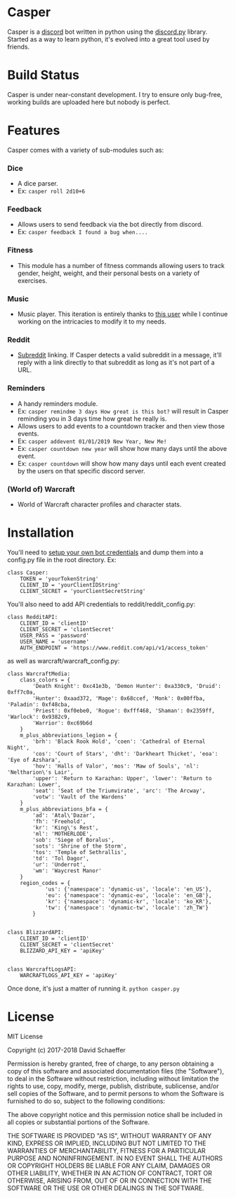 # Casper
Casper is a [discord](https://discordapp.com) bot written in python using the 
[discord.py](https://github.com/Rapptz/discord.py/tree/rewrite) library. Started as a way 
to learn python, it's evolved into a great tool used by friends.

# Build Status
Casper is under near-constant development. I try to ensure only bug-free, working builds 
are uploaded here but nobody is perfect. 

# Features
Casper comes with a variety of sub-modules such as:

### Dice
- A dice parser. 
- Ex: `casper roll 2d10+6`

### Feedback
- Allows users to send feedback via the bot directly from discord.
- Ex: `casper feedback I found a bug when....`

### Fitness
- This module has a number of fitness commands allowing users to track gender, height,
weight, and their personal bests on a variety of exercises.

### Music
- Music player. This iteration is entirely thanks to [this user](https://gist.github.com/EvieePy/ab667b74e9758433b3eb806c53a19f34)
while I continue working on the intricacies to modify it to my needs.

### Reddit
- [Subreddit](https://reddit.com) linking. If Casper detects a valid subreddit in a message,
it'll reply with a link directly to that subreddit as long as it's not part of a URL.

### Reminders
- A handy reminders module. 
- Ex: `casper remindme 3 days How great is this bot?` will
result in Casper reminding you in 3 days time how great he really is.
- Allows users to add events to a countdown tracker and then view those events.
- Ex: `casper addevent 01/01/2019 New Year, New Me!`
- Ex: `casper countdown new year` will show how many days until the above event.
- Ex: `casper countdown` will show how many days until each event created by the users on
that specific discord server.

### (World of) Warcraft
- World of Warcraft character profiles and character stats. 


# Installation
You'll need to [setup your own bot credentials](https://discordapp.com/developers/applications/)
and dump them into a config.py file in the root directory. Ex:
```
class Casper:
    TOKEN = 'yourTokenString'
    CLIENT_ID = 'yourClientIDString'
    CLIENT_SECRET = 'yourClientSecretString'
```

You'll also need to add API credentials to reddit/reddit_config.py:
```
class RedditAPI:
    CLIENT_ID = 'clientID'
    CLIENT_SECRET = 'clientSecret'
    USER_PASS = 'password'
    USER_NAME = 'username'
    AUTH_ENDPOINT = 'https://www.reddit.com/api/v1/access_token'
```

as well as warcraft/warcraft_config.py:
```
class WarcraftMedia:
    class_colors = {
        'Death Knight': 0xc41e3b, 'Demon Hunter': 0xa330c9, 'Druid': 0xff7c0a,
        'Hunter': 0xaad372, 'Mage': 0x68ccef, 'Monk': 0x00ffba, 'Paladin': 0xf48cba,
        'Priest': 0xf0ebe0, 'Rogue': 0xfff468, 'Shaman': 0x2359ff, 'Warlock': 0x9382c9,
        'Warrior': 0xc69b6d
    }
    m_plus_abbreviations_legion = {
        'brh': 'Black Rook Hold', 'coen': 'Cathedral of Eternal Night',
        'cos': 'Court of Stars', 'dht': 'Darkheart Thicket', 'eoa': 'Eye of Azshara',
        'hov': 'Halls of Valor', 'mos': 'Maw of Souls', 'nl': 'Neltharion\'s Lair',
        'upper': 'Return to Karazhan: Upper', 'lower': 'Return to Karazhan: Lower',
        'seat': 'Seat of the Triumvirate', 'arc': 'The Arcway',
        'votw': 'Vault of the Wardens'
    }
    m_plus_abbreviations_bfa = {
        'ad': 'Atal\'Dazar',
        'fh': 'Freehold',
        'kr': 'King\'s Rest',
        'ml': 'MOTHERLODE',
        'sob': 'Siege of Boralus',
        'sots': 'Shrine of the Storm',
        'tos': 'Temple of Sethrallis',
        'td': 'Tol Dagor',
        'ur': 'Underrot',
        'wm': 'Waycrest Manor'
    }
    region_codes = {
            'us': {'namespace': 'dynamic-us', 'locale': 'en_US'},
            'eu': {'namespace': 'dynamic-eu', 'locale': 'en_GB'},
            'kr': {'namespace': 'dynamic-kr', 'locale': 'ko_KR'},
            'tw': {'namespace': 'dynamic-tw', 'locale': 'zh_TW'}
        }


class BlizzardAPI:
    CLIENT_ID = 'clientID'
    CLIENT_SECRET = 'clientSecret'
    BLIZZARD_API_KEY = 'apiKey'


class WarcraftLogsAPI:
    WARCRAFTLOGS_API_KEY = 'apiKey'
```

Once done, it's just a matter of running it. `python casper.py`

# License
MIT License

Copyright (c) 2017-2018 David Schaeffer

Permission is hereby granted, free of charge, to any person obtaining a copy
of this software and associated documentation files (the "Software"), to deal
in the Software without restriction, including without limitation the rights
to use, copy, modify, merge, publish, distribute, sublicense, and/or sell
copies of the Software, and to permit persons to whom the Software is
furnished to do so, subject to the following conditions:

The above copyright notice and this permission notice shall be included in all
copies or substantial portions of the Software.

THE SOFTWARE IS PROVIDED "AS IS", WITHOUT WARRANTY OF ANY KIND, EXPRESS OR
IMPLIED, INCLUDING BUT NOT LIMITED TO THE WARRANTIES OF MERCHANTABILITY,
FITNESS FOR A PARTICULAR PURPOSE AND NONINFRINGEMENT. IN NO EVENT SHALL THE
AUTHORS OR COPYRIGHT HOLDERS BE LIABLE FOR ANY CLAIM, DAMAGES OR OTHER
LIABILITY, WHETHER IN AN ACTION OF CONTRACT, TORT OR OTHERWISE, ARISING FROM,
OUT OF OR IN CONNECTION WITH THE SOFTWARE OR THE USE OR OTHER DEALINGS IN THE
SOFTWARE.